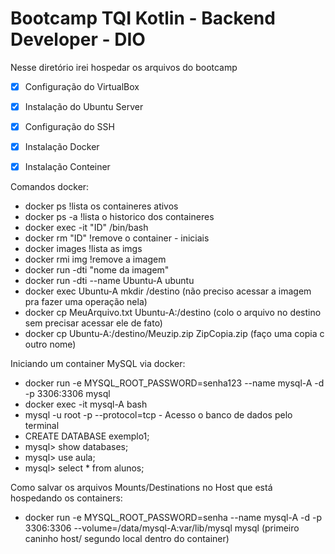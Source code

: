 # Bootcamp TQI Kotlin - Backend Developer - DIO
 
 Nesse diretório irei hospedar os arquivos do bootcamp

- [x] Configuração do VirtualBox
- [x] Instalação do Ubuntu Server
- [x] Configuração do SSH
- [x] Instalação Docker
- [x] Instalação Conteiner



Comandos docker:

- docker ps  !lista os containeres ativos
- docker ps -a !lista o historico dos containeres
- docker exec -it "ID" /bin/bash
- docker rm "ID" !remove o container - iniciais
- docker images !lista as imgs
- docker rmi img !remove a imagem
- docker run -dti "nome da imagem"
- docker run -dti --name Ubuntu-A ubuntu
- docker exec Ubuntu-A mkdir /destino (não preciso acessar a imagem pra fazer uma operação nela)
- docker cp MeuArquivo.txt Ubuntu-A:/destino (colo o arquivo no destino sem precisar acessar ele de fato)
- docker cp Ubuntu-A:/destino/Meuzip.zip ZipCopia.zip (faço uma copia c outro nome)

Iniciando um container MySQL via docker:
- docker run -e MYSQL_ROOT_PASSWORD=senha123 --name mysql-A -d -p 3306:3306 mysql
- docker exec -it mysql-A bash
- mysql -u root -p --protocol=tcp - Acesso o banco de dados pelo terminal
- CREATE DATABASE exemplo1;
- mysql> show databases;
- mysql> use aula;
- mysql> select * from alunos;

Como salvar os arquivos Mounts/Destinations no Host que está hospedando os containers:
- docker run -e MYSQL_ROOT_PASSWORD=senha --name mysql-A -d -p 3306:3306 --volume=/data/mysql-A:var/lib/mysql mysql (primeiro caninho host/ segundo local dentro do container)





 
